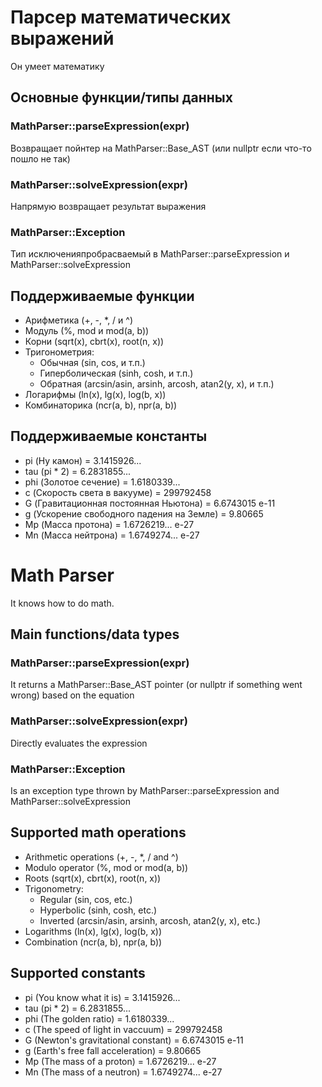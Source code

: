 # Парсер математических выражений
Он умеет математику

## Основные функции/типы данных

### MathParser::parseExpression(expr)
Возвращает пойнтер на MathParser::Base_AST (или nullptr если что-то пошло не так)

### MathParser::solveExpression(expr)
Напрямую возвращает результат выражения

### MathParser::Exception
Тип исключенияпробрасваемый в MathParser::parseExpression и MathParser::solveExpression

## Поддерживаемые функции
- Арифметика (+, -, *, / и ^)
- Модуль (%, mod и mod(a, b))
- Корни (sqrt(x), cbrt(x), root(n, x))
- Тригонометрия:
    - Обычная (sin, cos, и т.п.)
    - Гиперболическая (sinh, cosh, и т.п.)
    - Обратная (arcsin/asin, arsinh, arcosh, atan2(y, x), и т.п.)
- Логарифмы (ln(x), lg(x), log(b, x))
- Комбинаторика (ncr(a, b), npr(a, b))

## Поддерживаемые константы
- pi (Ну камон) = 3.1415926...
- tau (pi * 2) = 6.2831855...
- phi (Золотое сечение) = 1.6180339...
- c (Скорость света в вакууме) = 299792458
- G (Гравитационная постоянная Ньютона) = 6.6743015 e-11
- g (Ускорение свободного падения на Земле) = 9.80665
- Mp (Масса протона) = 1.6726219... e-27
- Mn (Масса нейтрона) = 1.6749274... e-27



# Math Parser
It knows how to do math.

## Main functions/data types

### MathParser::parseExpression(expr)
It returns a MathParser::Base_AST pointer (or nullptr if something went wrong) based on the equation

### MathParser::solveExpression(expr)
Directly evaluates the expression

### MathParser::Exception
Is an exception type thrown by MathParser::parseExpression and MathParser::solveExpression

## Supported math operations
- Arithmetic operations (+, -, *, / and ^)
- Modulo operator (%, mod or mod(a, b))
- Roots (sqrt(x), cbrt(x), root(n, x))
- Trigonometry:
    - Regular (sin, cos, etc.)
    - Hyperbolic (sinh, cosh, etc.)
    - Inverted (arcsin/asin, arsinh, arcosh, atan2(y, x), etc.)
- Logarithms (ln(x), lg(x), log(b, x))
- Combination (ncr(a, b), npr(a, b))

## Supported constants
- pi (You know what it is) = 3.1415926...
- tau (pi * 2) = 6.2831855...
- phi (The golden ratio) = 1.6180339...
- c (The speed of light in vaccuum) = 299792458
- G (Newton's gravitational constant) = 6.6743015 e-11
- g (Earth's free fall acceleration) = 9.80665
- Mp (The mass of a proton) = 1.6726219... e-27
- Mn (The mass of a neutron) = 1.6749274... e-27
